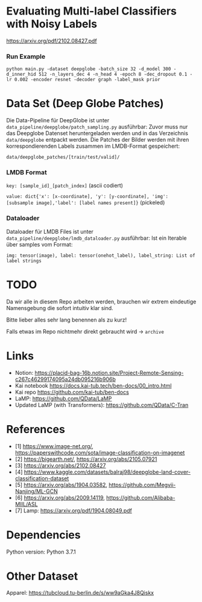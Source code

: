 # Evaluating Multi-label Classifiers with Noisy Labels
https://arxiv.org/pdf/2102.08427.pdf

### Run Example

`python main.py -dataset deepglobe -batch_size 32 -d_model 300 -d_inner_hid 512 -n_layers_dec 4 -n_head 4 -epoch 8 -dec_dropout 0.1 -lr 0.002 -encoder resnet -decoder graph -label_mask prior`

# Data Set (Deep Globe Patches)

Die Data-Pipeline für DeepGlobe ist unter `data_pipeline/deepglobe/patch_sampling.py` ausführbar:
Zuvor muss nur das Deepglobe Datenset heruntergeladen werden und in das Verzeichnis `data/deepglobe` entpackt werden.
Die Patches der Bilder werden mit ihren korrespondierenden Labels zusammen im LMDB-Format gespeichert:

`data/deepglobe_patches/[train/test/valid]/`

### LMDB Format

`key: [sample_id]_[patch_index]` 
(ascii codiert)

`value: dict{'x': [x-coordinate], 'y': [y-coordinate], 'img': [subsample image],'label': [label names present]}`
(pickeled)

### Dataloader

Dataloader für LMDB Files ist unter `data_pipeline/deepglobe/lmdb_dataloader.py` ausführbar:
Ist ein Iterable über samples vom Format:

`img: tensor(image), label: tensor(onehot_label), label_string: List of label strings`

# TODO

Da wir alle in diesem Repo arbeiten werden, brauchen wir extrem eindeutige Namensgebung die sofort intuitiv klar sind.

Bitte lieber alles sehr lang benennen als zu kurz!

Falls etwas im Repo nichtmehr direkt gebraucht wird -> `archive`

# Links
- Notion: https://placid-bag-16b.notion.site/Project-Remote-Sensing-c267c46299174095a24db095216b906b
- Kai notebook https://docs.kai-tub.tech/ben-docs/00_intro.html
- Kai repo https://github.com/kai-tub/ben-docs
- LaMP: https://github.com/QData/LaMP
- Updated LaMP (with Transformers): https://github.com/QData/C-Tran

# References
- [1] https://www.image-net.org/, https://paperswithcode.com/sota/image-classification-on-imagenet
- [2] https://bigearth.net/, https://arxiv.org/abs/2105.07921
- [3] https://arxiv.org/abs/2102.08427
- [4] https://www.kaggle.com/datasets/balraj98/deepglobe-land-cover-classification-dataset
- [5] https://arxiv.org/abs/1904.03582, https://github.com/Megvii-Nanjing/ML-GCN
- [6] https://arxiv.org/abs/2009.14119, https://github.com/Alibaba-MIIL/ASL
- [7] Lamp: https://arxiv.org/pdf/1904.08049.pdf

# Dependencies
Python version:  Python 3.7.1

# Other Dataset
Apparel: 
https://tubcloud.tu-berlin.de/s/ww9aGka4J8Qiskx

